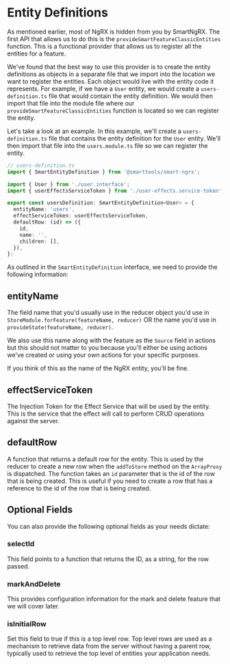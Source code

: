 # Entity Definitions

As mentioned earlier, most of NgRX is hidden from you by SmartNgRX. The first API that allows us to do this is the `provideSmartFeatureClassicEntities` function. This is a functional provider that allows us to register all the entities for a feature.

We've found that the best way to use this provider is to create the entity definitions as objects in a separate file that we import into the location we want to register the entities. Each object would live with the entity code it represents. For example, if we have a `User` entity, we would create a `users-definition.ts` file that would contain the entity definition. We would then import that file into the module file where our `provideSmartFeatureClassicEntities` function is located so we can register the entity.

Let's take a look at an example. In this example, we'll create a `users-definition.ts` file that contains the entity definition for the `User` entity. We'll then import that file into the `users.module.ts` file so we can register the entity.

```typescript
// users-definition.ts
import { SmartEntityDefinition } from '@smarttools/smart-ngrx';

import { User } from './user.interface';
import { userEffectsServiceToken } from './user-effects.service-token';

export const usersDefinition: SmartEntityDefinition<User> = {
  entityName: 'users',
  effectServiceToken: userEffectsServiceToken,
  defaultRow: (id) => ({
    id,
    name: '',
    children: [],
  }),
};
```

As outlined in the `SmartEntityDefinition` interface, we need to provide the following information:

## entityName

The field name that you'd usually use in the reducer object you'd use in `StoreModule.forFeature(featureName, reducer)` OR the name you'd use in `provideState(featureName, reducer)`.

We also use this name along with the feature as the `Source` field in actions but this should not matter to you because you'll either be using actions we've created or using your own actions for your specific purposes.

If you think of this as the name of the NgRX entity, you'll be fine.

## effectServiceToken

The Injection Token for the Effect Service that will be used by the entity. This is the service that the effect will call to perform CRUD operations against the server.

## defaultRow

A function that returns a default row for the entity. This is used by the reducer to create a new row when the `addToStore` method on the `ArrayProxy` is dispatched. The function takes an `id` parameter that is the id of the row that is being created. This is useful if you need to create a row that has a reference to the id of the row that is being created.

## Optional Fields

You can also provide the following optional fields as your needs dictate:

### selectId

This field points to a function that returns the ID, as a string, for the row passed.

### markAndDelete

This provides configuration information for the mark and delete feature that we will cover later.

### isInitialRow

Set this field to true if this is a top level row. Top level rows are used as a mechanism to retrieve data from the server without having a parent row, typically used to retrieve the top level of entities your application needs.
